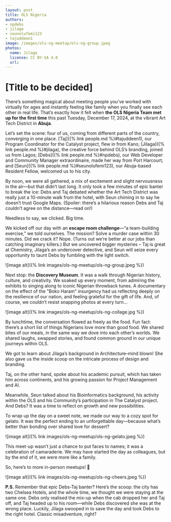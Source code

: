 ```yaml
---
layout: post
title: OLS Nigeria 
authors:
- npdebs
- jilaga
- seunolufemi123
- tajuddeen1
image: /images/ols-ng-meetup/ols-ng-group.jpeg
photos:
  name: Jilaga
  license: CC BY-SA 4.0
  url: 
---
```


# [Title to be decided]

There’s something magical about meeting people you’ve worked with virtually for ages and instantly feeling like family when you finally see each other in real life. That’s exactly how it felt when **the OLS Nigeria Team met up for the first time** this past Tuesday, December 17, 2024, at the vibrant Art Tech District in **Abuja**.

Let’s set the scene: four of us, coming from different parts of the country, converging in one place. [Taj]({% link people.md %}#tajuddeen1), our Program Coordinator for the Catalyst project, flew in from Kano; [Jilaga]({% link people.md %}#jilaga), the creative force behind OLS’s branding, joined us from Lagos; [Debs]({% link people.md %}#npdebs), our Web Developer and Community Manager extraordinaire, made her way from Port Harcourt; and [Seun]({% link people.md %}#seunolufemi123), our Abuja-based Resident Fellow, welcomed us to his city.

By noon, we were all gathered, a mix of excitement and slight nervousness in the air—but that didn’t last long. It only took a few minutes of epic banter to break the ice: Debs and Taj debated whether the Art Tech District was really just a 10-minute walk from the hotel, with Seun chiming in to say he doesn’t trust Google Maps. (Spoiler: there’s a hilarious reason Debs and Taj couldn’t agree on the distance—read on!)

Needless to say, we clicked. Big time.

We kicked off our day with an **escape room challenge**—“a team-building exercise,” we told ourselves. The mission? Solve a murder case within 30 minutes. Did we crack it? Nope. (Turns out we’re better at our jobs than catching imaginary killers.) But we uncovered bigger mysteries – Taj is great at Chemistry, Jilaga’s an undercover detective, and Seun will seize every opportunity to taunt Debs by fumbling with the light switch.

![image alt]({% link images/ols-ng-meetup/ols-ng-group.jpeg %}) 

Next stop: the **Discovery Museum**. It was a walk through Nigerian history, culture, and creativity. We soaked up every moment, from admiring the exhibits to singing along to iconic Nigerian throwback tunes.  A documentary on the effect of the "Boko Haram" insurgency had us reflecting deeply on the resilience of our nation, and feeling grateful for the gift of life. And, of course, we couldn’t resist snapping photos at every turn…

![image alt]({% link images/ols-ng-meetup/ols-ng-collage.jpg %}) 

By lunchtime, the conversation flowed as freely as the food. Fun fact: there’s a short list of things Nigerians love more than good food. We shared bites of our meals, in the same way we dove into each other’s worlds. We shared laughs, swapped stories, and found common ground in our unique journeys within OLS.


We got to learn about Jilaga’s background in Architecture–mind blown! She also gave us the inside scoop on the intricate process of design and branding. 

Taj, on the other hand, spoke about his academic pursuit, which has taken him across continents, and his growing passion for Project Management and AI.

Meanwhile, Seun talked about his Bioinformatics background, his activity within the OLS and his Community’s participation in The Catalyst project. And Debs? It was a time to reflect on growth and new possibilities.

To wrap up the day on a sweet note, we made our way to a cozy spot for gelato.  It was the perfect ending to an unforgettable day—because what’s better than bonding over shared love for dessert?

![image alt]({% link images/ols-ng-meetup/ols-ng-gelato.jpeg %}) 

This meet-up wasn’t just a chance to put faces to names; it was a celebration of camaraderie. We may have started the day as colleagues, but by the end of it, we were more like a family. 

So, here’s to more in-person meetups! 🥂

![image alt]({% link images/ols-ng-meetup/ols-ng-cheers.jpeg %}) 

**P.S.** Remember that epic Debs-Taj banter? Here’s the scoop: the city has two Chelsea Hotels, and the whole time, we thought we were staying at the same one. Debs only realised the mix-up when the cab dropped her and Taj off, and Taj headed up to his room—while Debs discovered she was at the wrong place. Luckily, Jilaga swooped in to save the day and took Debs to the right hotel. Classic misadventure, right?

